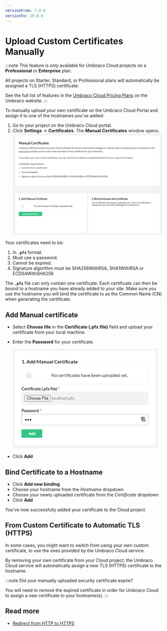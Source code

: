 ```yaml
---
versionFrom: 7.0.0
versionTo: 10.0.0
---
```


# Upload Custom Certificates Manually

:::note
This feature is *only* available for Umbraco Cloud projects on a **Professional** or **Enterprise** plan.

All projects on Starter, Standard, or Professional plans will automatically be assigned a TLS (HTTPS) certificate.

See the full list of features in the [Umbraco Cloud Pricing Plans](https://umbraco.com/umbraco-cloud-pricing/) on the Umbraco website.
:::

To manually upload your own certificate on the Umbraco Cloud Portal and assign it to one of the hostnames you've added:

1. Go to your project on the Umbraco Cloud portal.
2. Click **Settings** -> **Certificates**. The **Manual Certificates** window opens.
    ![Custom Certificates](images/Manual-certificate.png)

Your certificates need to be:

1. In **`.pfx`** format.
2. Must use a password.
3. Cannot be expired.
4. Signature algorithm must be SHA256WithRSA, SHA1WithRSA or ECDSAWithSHA256

The **`.pfx`** file can only contain one certificate. Each certificate can then be bound to a hostname you have already added to your site. Make sure you use the hostname you will bind the certificate to as the Common Name (CN) when generating the certificate.

## Add Manual certificate

* Select **Choose file** in the **Certificate (.pfx file)** field and upload your certificate from your local machine.
* Enter the **Password** for your certificate.

    ![Add Manual Certificate](images/Add-Manual-Certificate.png)  
* Click **Add**

## Bind Certificate to a Hostname

* Click **Add new binding**
* Choose your hostname from the *Hostname* dropdown
* Choose your newly uploaded certificate from the *Certificate* dropdown
* Click **Add**

You've now successfully added your certificate to the Cloud project.

## From Custom Certificate to Automatic TLS (HTTPS)

In some cases, you might want to switch from using your own custom certificate, to use the ones provided by the Umbraco Cloud service.

By removing your own certificate from your Cloud project, the Umbraco Cloud service will automatically assign a new TLS (HTTPS) certificate to the hostname.

:::note
Did your manually uploaded security certificate expire?

You will need to remove the expired certificate in order for Umbraco Cloud to assign a new certificate to your hostname(s).
:::

## Read more

* [Redirect from HTTP to HTTPS](../Rewrites-on-Cloud#running-your-site-on-https-only)

